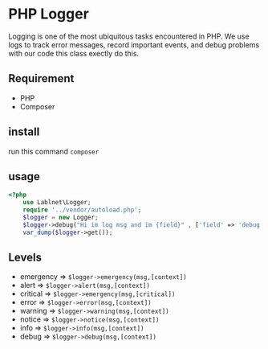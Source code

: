 # PHP Logger

Logging is one of the most ubiquitous tasks encountered in PHP. We use logs to track error messages, record important events, and debug problems with our code this class exectly do this.

## Requirement

- PHP
- Composer

## install
run this command
``` composer ```

## usage

```php
<?php 
	use Lablnet\Logger;
	require '../vendor/autoload.php';
	$logger = new Logger;
	$logger->debug("Hi im log msg and im {field}" , ['field' => 'debug']);
	var_dump($logger->get());
```    

## Levels
- emergency => ```$logger->emergency(msg,[context])```
- alert => ```$logger->alert(msg,[context])```
- critical => ```$logger->emergency(msg,[critical])```
- error => ```$logger->error(msg,[context])```
- warning => ```$logger->warning(msg,[context])```
- notice => ```$logger->notice(msg,[context])```
- info => ```$logger->info(msg,[context])```
- debug => ```$logger->debug(msg,[context])```